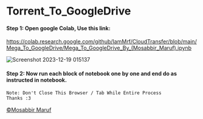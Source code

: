 # Torrent_To_GoogleDrive

#### Step 1: Open google Colab, Use this link:

https://colab.research.google.com/github/IamMrf/CloudTransfer/blob/main/Mega_To_GoogleDrive/Mega_To_GoogleDrive_By_(Mosabbir_Maruf).ipynb


![Screenshot 2023-12-19 015137](https://github.com/IamMrf/CloudTransfer/assets/96982516/2ad8e981-ceb3-467d-bc9d-8ce284001750)

#### Step 2: Now run each block of notebook one by one and end do as instructed in notebook. 

```diff 
Note: Don't Close This Browser / Tab While Entire Process
Thanks :3
```

<p><a href="https://bio.link/mosabbir_maruf">©️Mosabbir Maruf</a><p>
